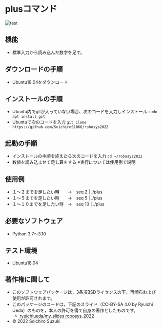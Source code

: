 # plusコマンド
![test](https://github.com/ryuichiueda/robosys2022/actions/workflows/test.yml/badge.svg)

## 機能
* 標準入力から読み込んだ数字を足す。

## ダウンロードの手順
* Ubuntu18.04をダウンロード

## インストールの手順
* Ubuntu内でgitが入っていない場合、次のコードを入力しインストール
  `sudo apt install git`
* Ubuntuで次のコードを入力
  `git clone https://github.com/SoichiroS1066/robosys2022`
## 起動の手順
* インストールの手順を終えたら次のコードを入力
  `cd ~/robosys2022`
* 数値を読み込ませて足し算をする ※実行については使用例で説明

## 使用例
* １～２までを足したい時　　→　seq 2 | ./plus
* １～５までを足したい時　　→　seq 5 | ./plus
* １～１０までを足したい時　→　seq 10 | ./plus

## 必要なソフトウェア
* Python 3.7～3.10

## テスト環境
* Ubuntu18.04

## 著作権に関して
* このソフトウェアパッケージは，3条項BSDライセンスの下，再頒布および使用が許可されます。
* このパッケージのコードは，下記のスライド（CC-BY-SA 4.0 by Ryuichi Ueda）のものを，本人の許可を得て自身の著作としたものです。
	* [ryuichiueda/my_slides robosys_2022](https://github.com/ryuichiueda/my_slides/tree/master/robosys_2022)
* © 2022 Soichiro Suzuki
